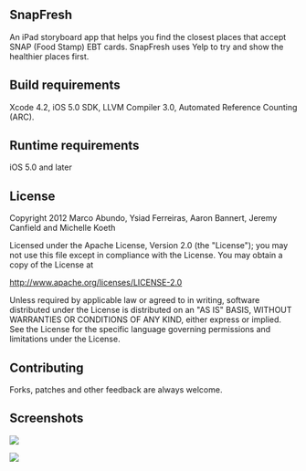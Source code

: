 ## SnapFresh
An iPad storyboard app that helps you find the closest places that accept SNAP (Food Stamp) EBT cards. SnapFresh uses Yelp to try and show the healthier places first.

## Build requirements
Xcode 4.2, iOS 5.0 SDK, LLVM Compiler 3.0, Automated Reference Counting (ARC).

## Runtime requirements
iOS 5.0 and later

## License

Copyright 2012 Marco Abundo, Ysiad Ferreiras, Aaron Bannert, Jeremy Canfield and Michelle Koeth

   Licensed under the Apache License, Version 2.0 (the "License");
   you may not use this file except in compliance with the License.
   You may obtain a copy of the License at

   http://www.apache.org/licenses/LICENSE-2.0

   Unless required by applicable law or agreed to in writing, software
   distributed under the License is distributed on an "AS IS" BASIS,
   WITHOUT WARRANTIES OR CONDITIONS OF ANY KIND, either express or implied.
   See the License for the specific language governing permissions and
   limitations under the License.

## Contributing
Forks, patches and other feedback are always welcome.

## Screenshots

![](https://github.com/ysiadf/AllIncomeFoods/blob/master/iOS/Screenshots/screenshot_landscape.png)

![](https://github.com/ysiadf/AllIncomeFoods/blob/master/iOS/Screenshots/screenshot_portrait.png)
